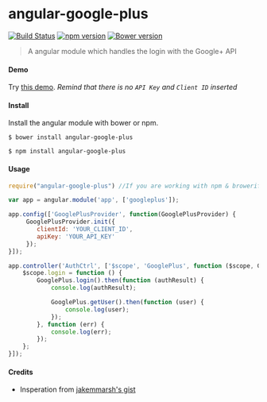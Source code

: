 angular-google-plus
==================

[![Build Status](http://img.shields.io/travis/mrzmyr/angular-google-plus.svg?style=flat)](https://travis-ci.org/mrzmyr/angular-google-plus) [![npm version](https://badge.fury.io/js/angular-google-plus.svg)](http://badge.fury.io/js/angular-google-plus) [![Bower version](https://badge.fury.io/bo/angular-google-plus.svg)](http://badge.fury.io/bo/angular-google-plus)

> A angular module which handles the login with the Google+ API

#### Demo

Try [this demo](http://plnkr.co/edit/jvHVtNedJoPcqRKg8OLz?p=preview). _Remind that there is no `API Key` and `Client ID` inserted_

#### Install

Install the angular module with bower or npm.

```
$ bower install angular-google-plus
```

```
$ npm install angular-google-plus
```

#### Usage

```js
require("angular-google-plus") //If you are working with npm & browerify

var app = angular.module('app', ['googleplus']);

app.config(['GooglePlusProvider', function(GooglePlusProvider) {
     GooglePlusProvider.init({
        clientId: 'YOUR_CLIENT_ID',
        apiKey: 'YOUR_API_KEY'
     });
}]);

app.controller('AuthCtrl', ['$scope', 'GooglePlus', function ($scope, GooglePlus) {
    $scope.login = function () {
        GooglePlus.login().then(function (authResult) {
            console.log(authResult);

            GooglePlus.getUser().then(function (user) {
                console.log(user);
            });
        }, function (err) {
            console.log(err);
        });
    };
}]);
```

#### Credits

- Insperation from [jakemmarsh's gist](https://gist.github.com/jakemmarsh/5809963)
